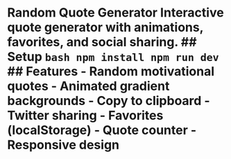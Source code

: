 # Random Quote Generator  Interactive quote generator with animations, favorites, and social sharing.  ## Setup ```bash npm install npm run dev ```  ## Features - Random motivational quotes - Animated gradient backgrounds - Copy to clipboard - Twitter sharing - Favorites (localStorage) - Quote counter - Responsive design
